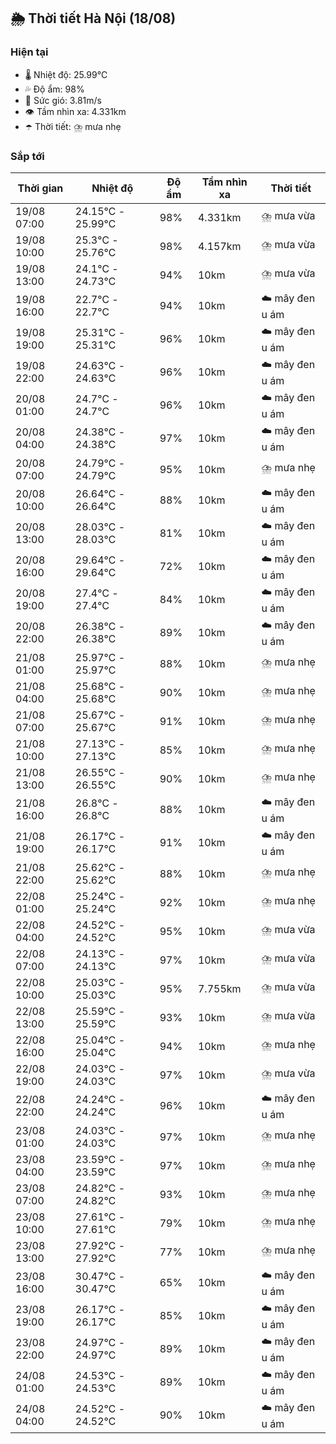 ## 🌦️ Thời tiết Hà Nội (18/08)

### Hiện tại

- 🌡️ Nhiệt độ: 25.99℃
- 💦 Độ ẩm: 98%
- 💨 Sức gió: 3.81m/s
- 👁️ Tầm nhìn xa: 4.331km
- ☂️ Thời tiết: ⛈️ mưa nhẹ

### Sắp tới

| Thời gian | Nhiệt độ | Độ ẩm | Tầm nhìn xa | Thời tiết |
| --- | --- | --- | --- | --- |
| 19/08 07:00 | 24.15℃ - 25.99℃ | 98% | 4.331km | ⛈️ mưa vừa |
| 19/08 10:00 | 25.3℃ - 25.76℃ | 98% | 4.157km | ⛈️ mưa vừa |
| 19/08 13:00 | 24.1℃ - 24.73℃ | 94% | 10km | ⛈️ mưa vừa |
| 19/08 16:00 | 22.7℃ - 22.7℃ | 94% | 10km | ☁️ mây đen u ám |
| 19/08 19:00 | 25.31℃ - 25.31℃ | 96% | 10km | ☁️ mây đen u ám |
| 19/08 22:00 | 24.63℃ - 24.63℃ | 96% | 10km | ☁️ mây đen u ám |
| 20/08 01:00 | 24.7℃ - 24.7℃ | 96% | 10km | ☁️ mây đen u ám |
| 20/08 04:00 | 24.38℃ - 24.38℃ | 97% | 10km | ☁️ mây đen u ám |
| 20/08 07:00 | 24.79℃ - 24.79℃ | 95% | 10km | ⛈️ mưa nhẹ |
| 20/08 10:00 | 26.64℃ - 26.64℃ | 88% | 10km | ☁️ mây đen u ám |
| 20/08 13:00 | 28.03℃ - 28.03℃ | 81% | 10km | ☁️ mây đen u ám |
| 20/08 16:00 | 29.64℃ - 29.64℃ | 72% | 10km | ☁️ mây đen u ám |
| 20/08 19:00 | 27.4℃ - 27.4℃ | 84% | 10km | ☁️ mây đen u ám |
| 20/08 22:00 | 26.38℃ - 26.38℃ | 89% | 10km | ☁️ mây đen u ám |
| 21/08 01:00 | 25.97℃ - 25.97℃ | 88% | 10km | ⛈️ mưa nhẹ |
| 21/08 04:00 | 25.68℃ - 25.68℃ | 90% | 10km | ⛈️ mưa nhẹ |
| 21/08 07:00 | 25.67℃ - 25.67℃ | 91% | 10km | ⛈️ mưa nhẹ |
| 21/08 10:00 | 27.13℃ - 27.13℃ | 85% | 10km | ⛈️ mưa nhẹ |
| 21/08 13:00 | 26.55℃ - 26.55℃ | 90% | 10km | ⛈️ mưa nhẹ |
| 21/08 16:00 | 26.8℃ - 26.8℃ | 88% | 10km | ☁️ mây đen u ám |
| 21/08 19:00 | 26.17℃ - 26.17℃ | 91% | 10km | ☁️ mây đen u ám |
| 21/08 22:00 | 25.62℃ - 25.62℃ | 88% | 10km | ⛈️ mưa nhẹ |
| 22/08 01:00 | 25.24℃ - 25.24℃ | 92% | 10km | ⛈️ mưa nhẹ |
| 22/08 04:00 | 24.52℃ - 24.52℃ | 95% | 10km | ⛈️ mưa vừa |
| 22/08 07:00 | 24.13℃ - 24.13℃ | 97% | 10km | ⛈️ mưa vừa |
| 22/08 10:00 | 25.03℃ - 25.03℃ | 95% | 7.755km | ⛈️ mưa vừa |
| 22/08 13:00 | 25.59℃ - 25.59℃ | 93% | 10km | ⛈️ mưa vừa |
| 22/08 16:00 | 25.04℃ - 25.04℃ | 94% | 10km | ⛈️ mưa nhẹ |
| 22/08 19:00 | 24.03℃ - 24.03℃ | 97% | 10km | ⛈️ mưa vừa |
| 22/08 22:00 | 24.24℃ - 24.24℃ | 96% | 10km | ☁️ mây đen u ám |
| 23/08 01:00 | 24.03℃ - 24.03℃ | 97% | 10km | ⛈️ mưa nhẹ |
| 23/08 04:00 | 23.59℃ - 23.59℃ | 97% | 10km | ⛈️ mưa nhẹ |
| 23/08 07:00 | 24.82℃ - 24.82℃ | 93% | 10km | ⛈️ mưa nhẹ |
| 23/08 10:00 | 27.61℃ - 27.61℃ | 79% | 10km | ⛈️ mưa nhẹ |
| 23/08 13:00 | 27.92℃ - 27.92℃ | 77% | 10km | ⛈️ mưa nhẹ |
| 23/08 16:00 | 30.47℃ - 30.47℃ | 65% | 10km | ☁️ mây đen u ám |
| 23/08 19:00 | 26.17℃ - 26.17℃ | 85% | 10km | ☁️ mây đen u ám |
| 23/08 22:00 | 24.97℃ - 24.97℃ | 89% | 10km | ☁️ mây đen u ám |
| 24/08 01:00 | 24.53℃ - 24.53℃ | 89% | 10km | ☁️ mây đen u ám |
| 24/08 04:00 | 24.52℃ - 24.52℃ | 90% | 10km | ☁️ mây đen u ám |
